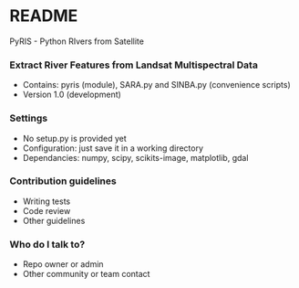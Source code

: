 # README #

PyRIS - Python RIvers from Satellite
### Extract River Features from Landsat Multispectral Data ###

* Contains: pyris (module), SARA.py and SINBA.py (convenience scripts)
* Version 1.0 (development)

### Settings ###

* No setup.py is provided yet
* Configuration: just save it in a working directory
* Dependancies: numpy, scipy, scikits-image, matplotlib, gdal

### Contribution guidelines ###

* Writing tests
* Code review
* Other guidelines

### Who do I talk to? ###

* Repo owner or admin
* Other community or team contact